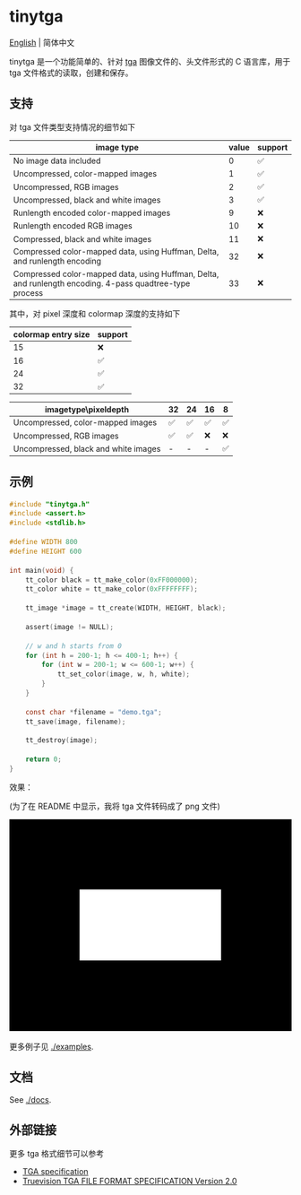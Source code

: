 # tinytga

[English](./README.md) | 简体中文

tinytga 是一个功能简单的、针对 [tga](https://zh.wikipedia.org/wiki/Truevision_TGA) 图像文件的、头文件形式的 C 语言库，用于 tga 文件格式的读取，创建和保存。

## 支持

对 tga 文件类型支持情况的细节如下

| image type | value | support |
|------------|-------|---------|
|No image data included|0|✅|
|Uncompressed, color-mapped images|1|✅|
|Uncompressed, RGB images|2|✅|
|Uncompressed, black and white images|3|✅|
|Runlength encoded color-mapped images|9|❌|
|Runlength encoded RGB images|10|❌|
|Compressed, black and white images|11|❌|
|Compressed color-mapped data, using Huffman, Delta, and runlength encoding|32|❌|
|Compressed color-mapped data, using Huffman, Delta, and runlength encoding.  4-pass quadtree-type process|33|❌|

其中，对 pixel 深度和 colormap 深度的支持如下

|colormap entry size|support|
|-------------------|-------|
|15|❌|
|16|✅|
|24|✅|
|32|✅|

|imagetype\pixeldepth|32|24|16|8|
|--------------------|--|--|--|-|
|Uncompressed, color-mapped images|✅|✅|✅|✅|
|Uncompressed, RGB images|✅|✅|❌|❌|
|Uncompressed, black and white images|-|-|-|✅|

## 示例

```C
#include "tinytga.h"
#include <assert.h>
#include <stdlib.h>

#define WIDTH 800
#define HEIGHT 600

int main(void) {
    tt_color black = tt_make_color(0xFF000000);
    tt_color white = tt_make_color(0xFFFFFFFF);

    tt_image *image = tt_create(WIDTH, HEIGHT, black);

    assert(image != NULL);

    // w and h starts from 0
    for (int h = 200-1; h <= 400-1; h++) {
        for (int w = 200-1; w <= 600-1; w++) {
            tt_set_color(image, w, h, white);
        }
    }

    const char *filename = "demo.tga";
    tt_save(image, filename);

    tt_destroy(image);

    return 0;
}
```

效果：

(为了在 README 中显示，我将 tga 文件转码成了 png 文件)

![demo.tga](./assets/demo.png)

更多例子见 [./examples](./examples).

## 文档

See [./docs](./docs).

## 外部链接

更多 tga 格式细节可以参考

* [TGA specification](https://www.gamers.org/dEngine/quake3/TGA.txt)
* [Truevision TGA FILE FORMAT SPECIFICATION Version 2.0](https://www.dca.fee.unicamp.br/~martino/disciplinas/ea978/tgaffs.pdf)
